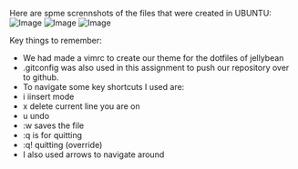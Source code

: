Here are spme scrennshots of the files that were created in UBUNTU: 
![Image](https://github.com/user-attachments/assets/d47ada90-0e7b-441a-b5d5-a887445a4c83)
![Image](https://github.com/user-attachments/assets/7acd4141-bc13-46f3-b4ba-53cc13f12889)
![Image](https://github.com/user-attachments/assets/928f4de6-214e-418c-9fc2-fcf45a8915d4)

Key things to remember: 
+ We had made a vimrc to create our theme for the dotfiles of jellybean
+ .gitconfig was also used in this assignment to push our repository over to github.
+ To navigate some key shortcuts I used are:
+   i  iinsert mode
+   x delete current line you are on 
+   u undo
+   :w saves the file
+   :q is for quitting
+   :q! quitting (override)
+   I also used arrows to navigate around
